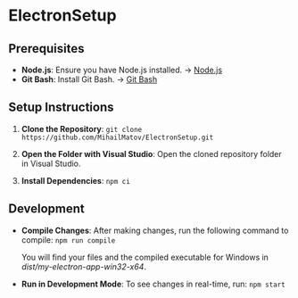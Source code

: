# ElectronSetup

## Prerequisites

- **Node.js**: Ensure you have Node.js installed.  ->    [Node.js](https://nodejs.org/en)
- **Git Bash**: Install Git Bash.   ->   [Git Bash](https://www.git-scm.com/downloads)

## Setup Instructions

1. **Clone the Repository**:
         `git clone https://github.com/MihailMatov/ElectronSetup.git`
   
3. **Open the Folder with Visual Studio**:
        Open the cloned repository folder in Visual Studio.

4. **Install Dependencies**:
        `npm ci`

## Development

- **Compile Changes**:
    After making changes, run the following command to compile:
    `npm run compile`

    You will find your files and the compiled executable for Windows in _dist/my-electron-app-win32-x64_.

- **Run in Development Mode**:
    To see changes in real-time, run:
    `npm start`
